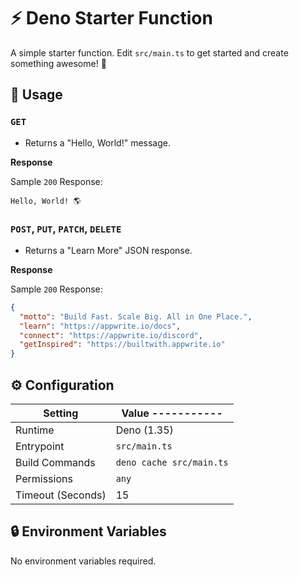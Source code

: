 # ⚡ Deno Starter Function

A simple starter function. Edit `src/main.ts` to get started and create something awesome! 🚀

## 🧰 Usage

### `GET`

- Returns a "Hello, World!" message.

**Response**

Sample `200` Response:

```text
Hello, World! 🌎
```

### `POST`, `PUT`, `PATCH`, `DELETE`

- Returns a "Learn More" JSON response.

**Response**

Sample `200` Response:

```json
{
  "motto": "Build Fast. Scale Big. All in One Place.",
  "learn": "https://appwrite.io/docs",
  "connect": "https://appwrite.io/discord",
  "getInspired": "https://builtwith.appwrite.io"
}
```

## ⚙️ Configuration

| Setting           | Value    -----------     |
|-------------------|--------------------------|
| Runtime           | Deno (1.35)              |
| Entrypoint        | `src/main.ts`            |
| Build Commands    | `deno cache src/main.ts` |
| Permissions       | `any`                    |
| Timeout (Seconds) | 15                       |

## 🔒 Environment Variables

No environment variables required.
